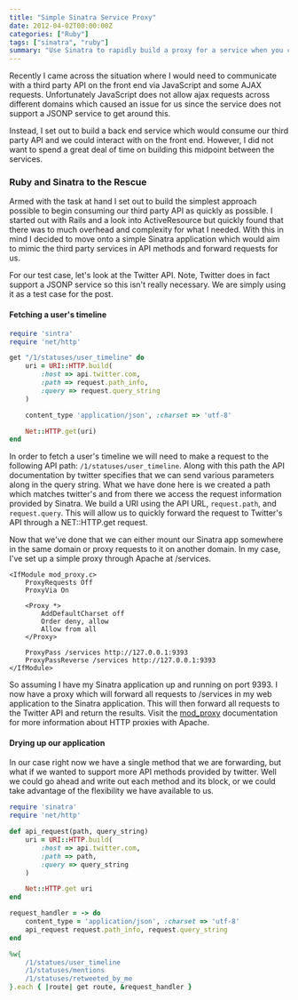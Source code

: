 ```yaml
---
title: "Simple Sinatra Service Proxy"
date: 2012-04-02T00:00:00Z
categories: ["Ruby"]
tags: ["sinatra", "ruby"]
summary: "Use Sinatra to rapidly build a proxy for a service when you can't make cross-origin AJAX requests in development."
---
```


Recently I came across the situation where I would need to communicate with a third party API on the front
end via JavaScript and some AJAX requests. Unfortunately JavaScript does not allow ajax requests across different
domains which caused an issue for us since the service does not support a JSONP service to get around this.

Instead, I set out to build a back end service which would consume our third party API and we could interact
with on the front end. However, I did not want to spend a great deal of time on building this midpoint between
the services.

### Ruby and Sinatra to the Rescue

Armed with the task at hand I set out to build the simplest approach possible to begin consuming our third party
API as quickly as possible. I started out with Rails and a look into ActiveResource but quickly found that there was
to much overhead and complexity for what I needed. With this in mind I decided to move onto a simple Sinatra application which
would aim to mimic the third party services in API methods and forward requests for us.

For our test case, let's look at the Twitter API. Note, Twitter does in fact support a JSONP service so this isn't really necessary.
We are simply using it as a test case for the post.


#### Fetching a user's timeline

``` ruby
require 'sintra'
require 'net/http'

get "/1/statuses/user_timeline" do
    uri = URI::HTTP.build(
        :host => api.twitter.com,
        :path => request.path_info,
        :query => request.query_string
    )

    content_type 'application/json', :charset => 'utf-8'

    Net::HTTP.get(uri)
end
```

In order to fetch a user's timeline we will need to make a request to the following API path: `/1/statuses/user_timeline`. Along with this path
the API documentation by twitter specifies that we can send various parameters along in the query string. What we have done here is we created a path which matches
twitter's and from there we access the request information provided by Sinatra. We build a URI using the API URL, `request.path`, and `request.query`. This will allow us
to quickly forward the request to Twitter's API through a NET::HTTP.get request.

Now that we've done that we can either mount our Sinatra app somewhere in the same domain or proxy requests to it on another domain.  In my case, I've set up a simple
proxy through Apache at /services.

```
<IfModule mod_proxy.c>
    ProxyRequests Off
    ProxyVia On

    <Proxy *>
        AddDefaultCharset off
        Order deny, allow
        Allow from all
    </Proxy>

    ProxyPass /services http://127.0.0.1:9393
    ProxyPassReverse /services http://127.0.0.1:9393
</IfModule>
```

So assuming I have my Sinatra application up and running on port 9393. I now have a proxy which will forward all requests to /services in my web application
to the Sinatra application. This will then forward all requests to the Twitter API and return the results. Visit the [mod_proxy](http://httpd.apache.org/docs/2.0/mod/mod_proxy.html) documentation
for more information about HTTP proxies with Apache.

#### Drying up our application

In our case right now we have a single method that we are forwarding, but what if we wanted to support more API methods provided by twitter.  Well we could go ahead and write out
each method and its block, or we could take advantage of the flexibility we have available to us.

``` ruby
require 'sinatra'
require 'net/http'

def api_request(path, query_string)
    uri = URI::HTTP.build(
        :host => api.twitter.com,
        :path => path,
        :query => query_string
    )

    Net::HTTP.get uri
end

request_handler = -> do
    content_type = 'application/json', :charset => 'utf-8'
    api_request request.path_info, request.query_string
end

%w{
    /1/statues/user_timeline
    /1/statuses/mentions
    /1/statuses/retweeted_by_me
}.each { |route| get route, &request_handler }
```

